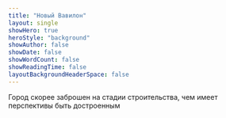 ```yaml
---
title: "Новый Вавилон"
layout: single
showHero: true
heroStyle: "background"
showAuthor: false
showDate: false
showWordCount: false
showReadingTime: false
layoutBackgroundHeaderSpace: false
---
```

Город скорее заброшен на стадии строительства, чем имеет перспективы быть достроенным
